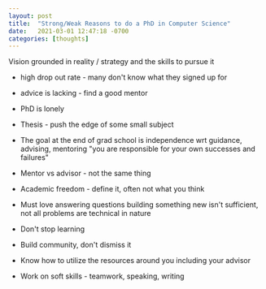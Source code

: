 ```yaml
---
layout: post
title:  "Strong/Weak Reasons to do a PhD in Computer Science"
date:   2021-03-01 12:47:18 -0700
categories: [thoughts]
---
```


Vision
  grounded in reality / strategy
and the skills to pursue it

- high drop out rate - many don't know what they signed up for
- advice is lacking - find a good mentor
- PhD is lonely
- Thesis - push the edge of some small subject

- The goal at the end of grad school is independence
  wrt guidance, advising, mentoring "you are responsible for your own successes and failures"
- Mentor vs advisor - not the same thing
- Academic freedom - define it, often not what you think
- Must love answering questions
  building something new isn't sufficient, not all problems are technical in nature
- Don't stop learning
- Build community, don't dismiss it
- Know how to utilize the resources around you
  including your advisor
- Work on soft skills - teamwork, speaking, writing

